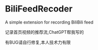 # BiliFeedRecoder
A simple extension for recording BiliBili feed

记录首页视频的推荐流,ChatGPT帮我写的

有BUG请自行修复,本人技术力有限
